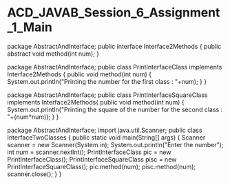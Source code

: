 # ACD_JAVAB_Session_6_Assignment_1_Main

package AbstractAndInterface;
public interface Interface2Methods {
	public abstract void method(int num);
	}
	
package AbstractAndInterface;
public class PrintInterfaceClass implements Interface2Methods {
	public void method(int num) {
		System.out.println("Printing the number for the first class : "+num);
	}
}

package AbstractAndInterface;
public class PrintInterfaceSquareClass implements Interface2Methods{
	public void method(int num) {
		System.out.println("Printing the square of the number for the second class : "+(num*num));
	}
}

package AbstractAndInterface;
import java.util.Scanner;
public class InterfaceTwoClasses {
	public static void main(String[] args) {
		Scanner scanner = new Scanner(System.in);
		System.out.println("Enter the number");
		int num = scanner.nextInt();
		PrintInterfaceClass pic = new PrintInterfaceClass();
		PrintInterfaceSquareClass pisc = new PrintInterfaceSquareClass();
		pic.method(num);
		pisc.method(num);
		scanner.close();
	}
}


